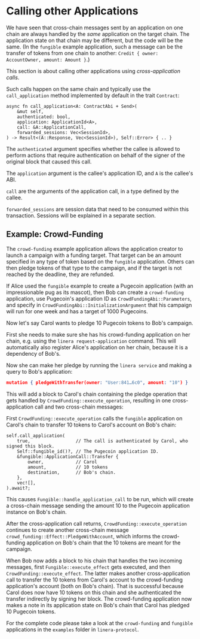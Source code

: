 # Calling other Applications

We have seen that cross-chain messages sent by an application on one chain are always
handled by the _same_ application on the target chain. The application state on that chain
may be different, but the code will be the same. (In the `fungible` example application,
such a message can be the transfer of tokens from one chain to another: `Credit { owner:
AccountOwner, amount: Amount }`.)

This section is about calling other applications using _cross-application calls_.

Such calls happen on the same chain and typically use the `call_application` method
implemented by default in the trait `Contract`:

```rust,ignore
async fn call_application<A: ContractAbi + Send>(
    &mut self,
    authenticated: bool,
    application: ApplicationId<A>,
    call: &A::ApplicationCall,
    forwarded_sessions: Vec<SessionId>,
) -> Result<(A::Response, Vec<SessionId>), Self::Error> { .. }
```

The `authenticated` argument specifies whether the callee is allowed to perform actions
that require authentication on behalf of the signer of the original block that caused this
call.

The `application` argument is the callee's application ID, and `A` is the callee's ABI.

`call` are the arguments of the application call, in a type defined by the callee.

`forwarded_sessions` are session data that need to be consumed within this transaction.
Sessions will be explained in a separate section.

## Example: Crowd-Funding

The `crowd-funding` example application allows the application creator to launch a
campaign with a funding target. That target can be an amount specified in any type of
token based on the `fungible` application. Others can then pledge tokens of that type
to the campaign, and if the target is not reached by the deadline, they are refunded.

If Alice used the `fungible` example to create a Pugecoin application (with an
impressionable pug as its mascot), then Bob can create a `crowd-funding` application,
use Pugecoin's application ID as `CrowdFundingAbi::Parameters`, and specify in
`CrowdFundingAbi::InitializationArgument` that his campaign will run for one week and
has a target of 1000 Pugecoins.

Now let's say Carol wants to pledge 10 Pugecoin tokens to Bob's campaign.

First she needs to make sure she has his crowd-funding application on her chain, e.g.
using the `linera request-application` command. This will automatically also register
Alice's application on her chain, because it is a dependency of Bob's.

Now she can make her pledge by running the `linera service` and making a query to Bob's
application:

```json
mutation { pledgeWithTransfer(owner: "User:841…6c0", amount: "10") }
```

This will add a block to Carol's chain containing the pledge operation that gets handled
by `CrowdFunding::execute_operation`, resulting in one cross-application call and two
cross-chain messages:

First `CrowdFunding::execute_operation` calls the `fungible` application on Carol's chain
to transfer 10 tokens to Carol's account on Bob's chain:

```rust,ignore
self.call_application(
    true,                 // The call is authenticated by Carol, who signed this block.
    Self::fungible_id()?, // The Pugecoin application ID.
    &fungible::ApplicationCall::Transfer {
        owner,            // Carol
        amount,           // 10 tokens
        destination,      // Bob's chain.
    },
    vec![],
).await?;
```

This causes `Fungible::handle_application_call` to be run, which will create a cross-chain
message sending the amount 10 to the Pugecoin application instance on Bob's chain.

After the cross-application call returns, `CrowdFunding::execute_operation` continues to
create another cross-chain message `crowd_funding::Effect::PledgeWithAccount`, which
informs the crowd-funding application on Bob's chain that the 10 tokens are meant for
the campaign.

When Bob now adds a block to his chain that handles the two incoming messages,
first `Fungible::execute_effect` gets executed, and then `CrowdFunding::execute_effect`.
The latter makes another cross-application call to transfer the 10 tokens from Carol's
account to the crowd-funding application's account (both on Bob's chain). That is
successful because Carol does now have 10 tokens on this chain and she authenticated
the transfer indirectly by signing her block. The crowd-funding application now makes a
note in its application state on Bob's chain that Carol has pledged 10 Pugecoin tokens.

For the complete code please take a look at the `crowd-funding` and `fungible`
applications in the `examples` folder in `linera-protocol`.
